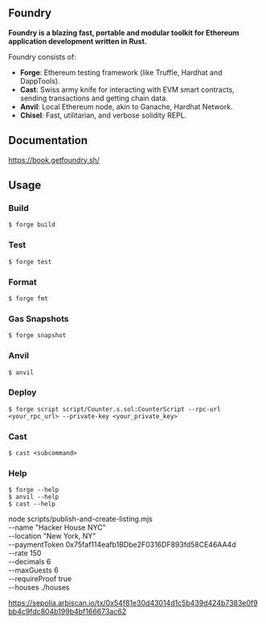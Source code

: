 ## Foundry

**Foundry is a blazing fast, portable and modular toolkit for Ethereum application development written in Rust.**

Foundry consists of:

- **Forge**: Ethereum testing framework (like Truffle, Hardhat and DappTools).
- **Cast**: Swiss army knife for interacting with EVM smart contracts, sending transactions and getting chain data.
- **Anvil**: Local Ethereum node, akin to Ganache, Hardhat Network.
- **Chisel**: Fast, utilitarian, and verbose solidity REPL.

## Documentation

https://book.getfoundry.sh/

## Usage

### Build

```shell
$ forge build
```

### Test

```shell
$ forge test
```

### Format

```shell
$ forge fmt
```

### Gas Snapshots

```shell
$ forge snapshot
```

### Anvil

```shell
$ anvil
```

### Deploy

```shell
$ forge script script/Counter.s.sol:CounterScript --rpc-url <your_rpc_url> --private-key <your_private_key>
```

### Cast

```shell
$ cast <subcommand>
```

### Help

```shell
$ forge --help
$ anvil --help
$ cast --help
```
node scripts/publish-and-create-listing.mjs \
  --name "Hacker House NYC" \
  --location "New York, NY" \
  --paymentToken 0x75faf114eafb1BDbe2F0316DF893fd58CE46AA4d \
  --rate 150 \
  --decimals 6 \
  --maxGuests 6 \
  --requireProof true \
  --houses ./houses



https://sepolia.arbiscan.io/tx/0x54f81e30d43014d1c5b439d424b7383e0f9bb4c9fdc804b199b4bf166673ac62